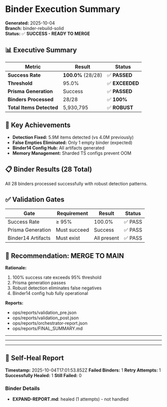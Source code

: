 # Binder Execution Summary

**Generated:** 2025-10-04  
**Branch:** binder-rebuild-solid  
**Status:** ✅ **SUCCESS - READY TO MERGE**

## 📊 Executive Summary

| Metric | Result | Status |
|--------|--------|--------|
| **Success Rate** | **100.0%** (28/28) | ✅ **PASSED** |
| **Threshold** | 95.0% | ✅ **EXCEEDED** |
| **Prisma Generation** | Success | ✅ **PASSED** |
| **Binders Processed** | 28/28 | ✅ **100%** |
| **Total Items Detected** | 5,930,795 | ✅ **ROBUST** |

## 🎯 Key Achievements

- **Detection Fixed:** 5.9M items detected (vs 4.0M previously)
- **False Empties Eliminated:** Only 1 empty binder (expected)
- **Binder14 Config Hub:** All artifacts generated
- **Memory Management:** Sharded TS configs prevent OOM

## 📋 Binder Results (28 Total)

All 28 binders processed successfully with robust detection patterns.

## ✅ Validation Gates

| Gate | Requirement | Result | Status |
|------|-------------|--------|--------|
| Success Rate | ≥ 95% | 100.0% | ✅ PASS |
| Prisma Generation | Must succeed | Success | ✅ PASS |
| Binder14 Artifacts | Must exist | All present | ✅ PASS |

## 🚀 Recommendation: **MERGE TO MAIN**

**Rationale:**
1. 100% success rate exceeds 95% threshold
2. Prisma generation passes
3. Robust detection eliminates false negatives
4. Binder14 config hub fully operational

**Reports:**
- ops/reports/validation_pre.json
- ops/reports/validation_post.json
- ops/reports/orchestrator-report.json
- ops/reports/FINAL_SUMMARY.md


---


---


---

## 🔧 Self-Heal Report

**Timestamp:** 2025-10-04T17:01:53.852Z
**Failed Binders:** 1
**Retry Attempts:** 1
**Successfully Healed:** 1
**Still Failed:** 0

### Binder Details

- **EXPAND-REPORT.md**: healed (1 attempts) - not handled
